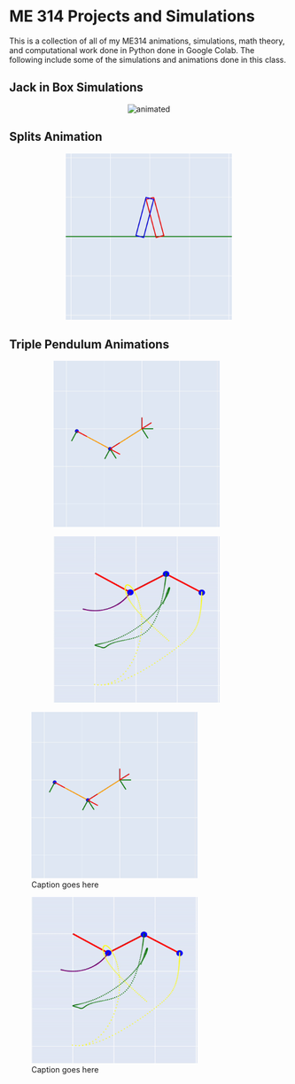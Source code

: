 # ME 314 Projects and Simulations 

This is a collection of all of my ME314 animations, simulations, math theory, and computational work done in Python done in Google Colab. The following include some of the simulations and animations done in this class. 

## Jack in Box Simulations

<p align="center">
  <img src="https://github.com/oscardepp/ME314/blob/main/videos/jackinbox.gif" alt="animated"  width="300" height="300" / >
</p>

## Splits Animation

<p align="center">
  <img src="https://github.com/oscardepp/ME314/blob/main/videos/splitsanimation.gif" alt="animated"  width="300" height="300" / >
</p>

## Triple Pendulum Animations

<p float="center">
  <figure>
  <figure>
  <img src="https://github.com/oscardepp/ME314/blob/main/videos/triplependulum.gif" alt="animated"  width="300" height="300" />
  </figure>
  <figure>
  <img src="https://github.com/oscardepp/ME314/blob/main/videos/triplependulumconstrained.gif" alt="animated"  width="300" height="300" />
  </figure>
  </figure>
</p>

<figure>
    <img src="https://github.com/oscardepp/ME314/blob/main/videos/triplependulum.gif" alt="animated"  width="300" height="300" />
    <figcaption>Caption goes here</figcaption>
</figure>
<figure>
    <img src="https://github.com/oscardepp/ME314/blob/main/videos/triplependulumconstrained.gif" alt="animated"  width="300" height="300" />
    <figcaption>Caption goes here</figcaption>
</figure>

